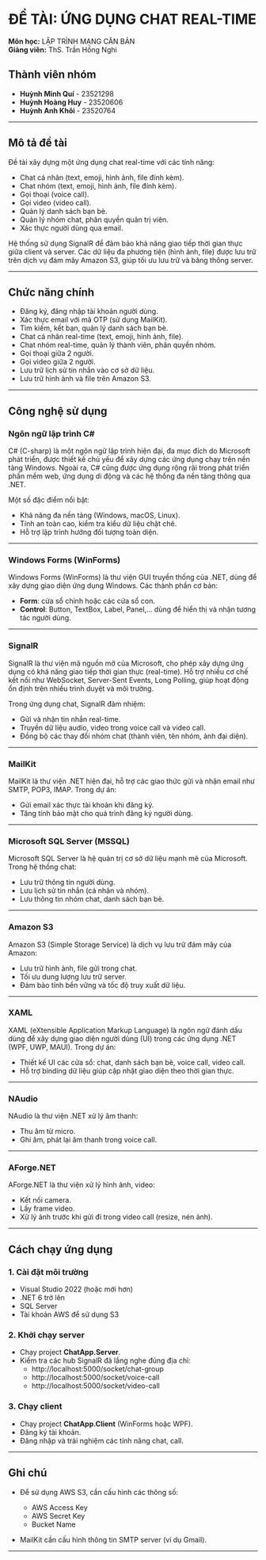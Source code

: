 # ĐỀ TÀI: ỨNG DỤNG CHAT REAL-TIME

**Môn học:** LẬP TRÌNH MẠNG CĂN BẢN  
**Giảng viên:** ThS. Trần Hồng Nghi

## Thành viên nhóm

- **Huỳnh Minh Quí** - 23521298
- **Huỳnh Hoàng Huy** - 23520606
- **Huỳnh Anh Khôi** - 23520764

---

## Mô tả đề tài

Đề tài xây dựng một ứng dụng chat real-time với các tính năng:

- Chat cá nhân (text, emoji, hình ảnh, file đính kèm).
- Chat nhóm (text, emoji, hình ảnh, file đính kèm).
- Gọi thoại (voice call).
- Gọi video (video call).
- Quản lý danh sách bạn bè.
- Quản lý nhóm chat, phân quyền quản trị viên.
- Xác thực người dùng qua email.

Hệ thống sử dụng SignalR để đảm bảo khả năng giao tiếp thời gian thực giữa client và server. Các dữ liệu đa phương tiện (hình ảnh, file) được lưu trữ trên dịch vụ đám mây Amazon S3, giúp tối ưu lưu trữ và băng thông server.

---

## Chức năng chính

- Đăng ký, đăng nhập tài khoản người dùng.
- Xác thực email với mã OTP (sử dụng MailKit).
- Tìm kiếm, kết bạn, quản lý danh sách bạn bè.
- Chat cá nhân real-time (text, emoji, hình ảnh, file).
- Chat nhóm real-time, quản lý thành viên, phân quyền nhóm.
- Gọi thoại giữa 2 người.
- Gọi video giữa 2 người.
- Lưu trữ lịch sử tin nhắn vào cơ sở dữ liệu.
- Lưu trữ hình ảnh và file trên Amazon S3.

---

## Công nghệ sử dụng

### Ngôn ngữ lập trình C#

C# (C-sharp) là một ngôn ngữ lập trình hiện đại, đa mục đích do Microsoft phát triển, được thiết kế chủ yếu để xây dựng các ứng dụng chạy trên nền tảng Windows. Ngoài ra, C# cũng được ứng dụng rộng rãi trong phát triển phần mềm web, ứng dụng di động và các hệ thống đa nền tảng thông qua .NET.

Một số đặc điểm nổi bật:

- Khả năng đa nền tảng (Windows, macOS, Linux).
- Tính an toàn cao, kiểm tra kiểu dữ liệu chặt chẽ.
- Hỗ trợ lập trình hướng đối tượng toàn diện.

---

### Windows Forms (WinForms)

Windows Forms (WinForms) là thư viện GUI truyền thống của .NET, dùng để xây dựng giao diện ứng dụng Windows. Các thành phần cơ bản:

- **Form**: cửa sổ chính hoặc các cửa sổ con.
- **Control**: Button, TextBox, Label, Panel,… dùng để hiển thị và nhận tương tác người dùng.

---

### SignalR

SignalR là thư viện mã nguồn mở của Microsoft, cho phép xây dựng ứng dụng có khả năng giao tiếp thời gian thực (real-time). Hỗ trợ nhiều cơ chế kết nối như WebSocket, Server-Sent Events, Long Polling, giúp hoạt động ổn định trên nhiều trình duyệt và môi trường.

Trong ứng dụng chat, SignalR đảm nhiệm:

- Gửi và nhận tin nhắn real-time.
- Truyền dữ liệu audio, video trong voice call và video call.
- Đồng bộ các thay đổi nhóm chat (thành viên, tên nhóm, ảnh đại diện).

---

### MailKit

MailKit là thư viện .NET hiện đại, hỗ trợ các giao thức gửi và nhận email như SMTP, POP3, IMAP. Trong dự án:

- Gửi email xác thực tài khoản khi đăng ký.
- Tăng tính bảo mật cho quá trình đăng ký người dùng.

---

### Microsoft SQL Server (MSSQL)

Microsoft SQL Server là hệ quản trị cơ sở dữ liệu mạnh mẽ của Microsoft. Trong hệ thống chat:

- Lưu trữ thông tin người dùng.
- Lưu lịch sử tin nhắn (cá nhân và nhóm).
- Lưu thông tin nhóm chat, danh sách bạn bè.

---

### Amazon S3

Amazon S3 (Simple Storage Service) là dịch vụ lưu trữ đám mây của Amazon:

- Lưu trữ hình ảnh, file gửi trong chat.
- Tối ưu dung lượng lưu trữ server.
- Đảm bảo tính bền vững và tốc độ truy xuất dữ liệu.

---

### XAML

XAML (eXtensible Application Markup Language) là ngôn ngữ đánh dấu dùng để xây dựng giao diện người dùng (UI) trong các ứng dụng .NET (WPF, UWP, MAUI). Trong dự án:

- Thiết kế UI các cửa sổ: chat, danh sách bạn bè, voice call, video call.
- Hỗ trợ binding dữ liệu giúp cập nhật giao diện theo thời gian thực.

---

### NAudio

NAudio là thư viện .NET xử lý âm thanh:

- Thu âm từ micro.
- Ghi âm, phát lại âm thanh trong voice call.

---

### AForge.NET

AForge.NET là thư viện xử lý hình ảnh, video:

- Kết nối camera.
- Lấy frame video.
- Xử lý ảnh trước khi gửi đi trong video call (resize, nén ảnh).

---

## Cách chạy ứng dụng

### 1. Cài đặt môi trường

- Visual Studio 2022 (hoặc mới hơn)
- .NET 6 trở lên
- SQL Server
- Tài khoản AWS để sử dụng S3

### 2. Khởi chạy server

- Chạy project **ChatApp.Server**.
- Kiểm tra các hub SignalR đã lắng nghe đúng địa chỉ:
  - http://localhost:5000/socket/chat-group
  - http://localhost:5000/socket/voice-call
  - http://localhost:5000/socket/video-call

### 3. Chạy client

- Chạy project **ChatApp.Client** (WinForms hoặc WPF).
- Đăng ký tài khoản.
- Đăng nhập và trải nghiệm các tính năng chat, call.

---

## Ghi chú

- Để sử dụng AWS S3, cần cấu hình các thông số:
  - AWS Access Key
  - AWS Secret Key
  - Bucket Name

- MailKit cần cấu hình thông tin SMTP server (ví dụ Gmail).

---

